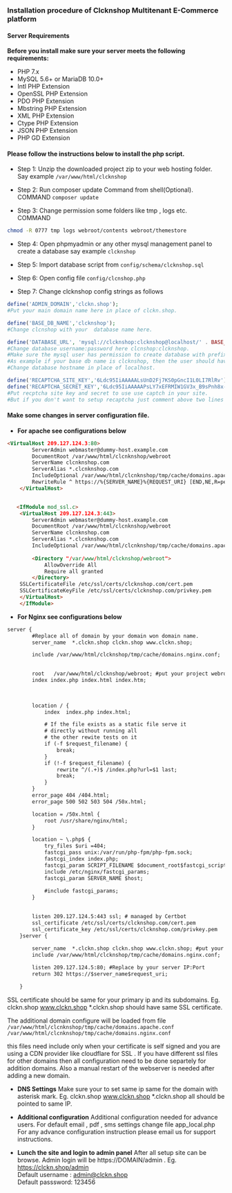 ### Installation procedure of Clcknshop Multitenant E-Commerce platform

#### Server Requirements
**Before you install  make sure your server meets the following requirements:**
- PHP 7.x
- MySQL 5.6+ or MariaDB 10.0+
- Intl PHP Extension
- OpenSSL PHP Extension
- PDO PHP Extension
- Mbstring PHP Extension
- XML PHP Extension
- Ctype PHP Extension
- JSON PHP Extension
- PHP GD Extension



#### Please follow the instructions below to install the php script.
- Step 1: Unzip the downloaded project zip  to your web hosting folder.\
Say example `/var/www/html/clcknshop `

- Step 2: Run composer update Command from shell(Optional).\
COMMAND `composer update`

- Step 3: Change permission some folders like tmp , logs etc.\
COMMAND 
```bash
chmod -R 0777 tmp logs webroot/contents webroot/themestore
```

- Step 4: Open phpmyadmin or any other mysql management panel to create a database say example `clcknshop`

- Step 5: Import database script from `config/schema/clcknshop.sql` 

- Step 6: Open config file `config/clcnshop.php`

- Step 7: Change clcknshop config strings as follows

```php
define('ADMIN_DOMAIN','clckn.shop'); 
#Put your main domain name here in place of clckn.shop.

define('BASE_DB_NAME','clcknshop'); 
#Change clcnshop with your  database name here.

define('DATABASE_URL', 'mysql://clcknshop:clcknshop@localhost/' . BASE_DB_NAME); 
#Change database username:password here clcnshop:clcknshop. 
#Make sure the mysql user has permission to create database with prefix of your base db name.
#As example if your base db name is clcknshop, then the user should have permission to create database clcknshop_any-store-name.
#Change database hostname in place of localhost.

define('RECAPTCHA_SITE_KEY','6Ldc95IiAAAAALsUnD2Fj7KS0pGncI1L0LI7RlRv');
define('RECAPTCHA_SECRET_KEY','6Ldc95IiAAAAAPsLY7xEFRMIW1GV3x_B9sPnh8x-');
#Put recptcha site key and secret to use use captch in your site.
#But if you don't want to setup recaptcha just comment above two lines (RECAPTCHA_SITE_KEY and RECAPTCHA_SECRET_KEY) by putting // or # 
```
#### Make some changes in server configuration file.

- **For apache see configurations below**

```html
<VirtualHost 209.127.124.3:80>
	    ServerAdmin webmaster@dummy-host.example.com
	    DocumentRoot /var/www/html/clcnknshop/webroot
	    ServerName clcnknshop.com
	    ServerAlias *.clcnknshop.com
	    IncludeOptional /var/www/html/clcnknshop/tmp/cache/domains.apache.conf
	    RewriteRule ^ https://%{SERVER_NAME}%{REQUEST_URI} [END,NE,R=permanent]
	</VirtualHost>


   <IfModule mod_ssl.c>
	<VirtualHost 209.127.124.3:443>
	    ServerAdmin webmaster@dummy-host.example.com
	    DocumentRoot /var/www/html/clcnknshop/webroot
	    ServerName clcnknshop.com
	    ServerAlias *.clcnknshop.com
	    IncludeOptional /var/www/html/clcnknshop/tmp/cache/domains.apache.conf
	   
	    <Directory "/var/www/html/clcknshop/webroot">
	        AllowOverride All
	        Require all granted
	    </Directory>	    
	SSLCertificateFile /etc/ssl/certs/clcknshop.com/cert.pem
	SSLCertificateKeyFile /etc/ssl/certs/clcknshop.com/privkey.pem
	</VirtualHost>
	</IfModule>
```

- **For Nginx see configurations below**

```html
server {
        #Replace all of domain by your domain won domain name.
	    server_name  *.clckn.shop clckn.shop www.clckn.shop;

	    include /var/www/html/clcknshop/tmp/cache/domains.nginx.conf;

        
	    root   /var/www/html/clcknshop/webroot; #put your project webroot path.
	    index index.php index.html index.htm;

	   
	    
	    location / {
	        index  index.php index.html;

	        # If the file exists as a static file serve it 
	        # directly without running all
	        # the other rewite tests on it
	        if (-f $request_filename) { 
	            break; 
	        }
	        if (!-f $request_filename) {
	            rewrite ^/(.+)$ /index.php?url=$1 last;
	            break;
	        }
	    }
	    error_page 404 /404.html;
	    error_page 500 502 503 504 /50x.html;

	    location = /50x.html {
	        root /usr/share/nginx/html;
	    }

	    location ~ \.php$ {
	        try_files $uri =404;
	        fastcgi_pass unix:/var/run/php-fpm/php-fpm.sock;
	        fastcgi_index index.php;
	        fastcgi_param SCRIPT_FILENAME $document_root$fastcgi_script_name;
	        include /etc/nginx/fastcgi_params;
	        fastcgi_param SERVER_NAME $host;
	        
	        #include fastcgi_params;
	    }
	   

	    listen 209.127.124.5:443 ssl; # managed by Certbot
	    ssl_certificate /etc/ssl/certs/clcknshop.com/cert.pem
	    ssl_certificate_key /etc/ssl/certs/clcknshop.com/privkey.pem
	}server {
	   
	    server_name  *.clckn.shop clckn.shop www.clckn.shop; #put your own damain name.
	    include /var/www/html/clcknshop/tmp/cache/domains.nginx.conf;

	    listen 209.127.124.5:80; #Replace by your server IP:Port
	    return 302 https://$server_name$request_uri;

	}

```


SSL certificate should be same for your primary ip and its subdomains. Eg. clckn.shop www.clckn.shop *.clckn.shop should have same SSL certificate.

The additional domain configure will be loaded from file
`/var/www/html/clcnknshop/tmp/cache/domains.apache.conf`
`/var/www/html/clcnknshop/tmp/cache/domains.nginx.conf`

this files need include only when your certificate is self signed and you are using a CDN provider like cloudflare for SSL .
If you have different ssl files for other domains then all configuration need to be done separtely for addition domains.
Also a manual restart of the webserver is needed after adding a new domain.

- **DNS Settings** 
Make sure your to set same ip same for the domain with asterisk mark. Eg. clckn.shop www.clckn.shop *.clckn.shop all should be pointed to same IP. 


- **Additional configuration**
Additional configuration needed for advance users. For default email , pdf , sms settings change file app_local.php
For any advance configuration instruction please email us for support instructions.

- **Lunch the site and login to admin panel**
After all setup site can be browse. Admin login will be https://DOMAIN/admin . Eg. https://clckn.shop/admin \
Default username : admin@clckn.shop \
Default passsword: 123456 